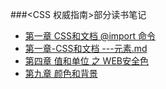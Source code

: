 ###<CSS 权威指南>部分读书笔记

- [第一章 CSS和文档 @import 命令](https://github.com/AlanZhang001/cssbookmark/blob/master/%E7%AC%AC%E4%B8%80%E7%AB%A0%20CSS%E5%92%8C%E6%96%87%E6%A1%A3%20%40import%20.md)
- [第一章-CSS和文档 ---元素.md](https://github.com/AlanZhang001/cssbookmark/blob/master/%E7%AC%AC%E4%B8%80%E7%AB%A0-CSS%E5%92%8C%E6%96%87%E6%A1%A3%20---%E5%85%83%E7%B4%A0.md)
- [第四章 值和单位 之 WEB安全色](https://github.com/AlanZhang001/cssbookmark/blob/master/%E7%AC%AC%E5%9B%9B%E7%AB%A0%20%E5%80%BC%E5%92%8C%E5%8D%95%E4%BD%8D%20%E4%B9%8B%20WEB%E5%AE%89%E5%85%A8%E8%89%B2.md)
- [第九章 颜色和背景](https://github.com/AlanZhang001/cssbookmark/blob/master/%E7%AC%AC%E4%B9%9D%E7%AB%A0%20%E9%A2%9C%E8%89%B2%E5%92%8C%E8%83%8C%E6%99%AF.md)
